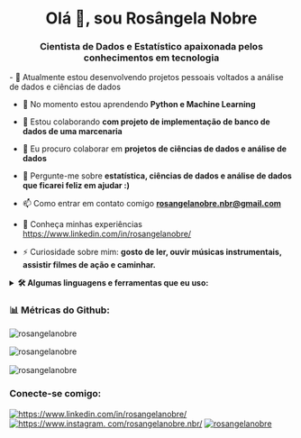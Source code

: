 <h1 align="center">Olá 👋, sou Rosângela Nobre</h1>
<h3 align="center">Cientista de Dados e Estatístico apaixonada pelos conhecimentos em tecnologia</h3>

<p>
- 🔭 Atualmente estou desenvolvendo projetos pessoais voltados a análise de dados e ciências de dados

- 🌱 No momento estou aprendendo **Python e Machine Learning**

- 👯 Estou colaborando **com projeto de implementação de banco de dados de uma marcenaria**

- 🤝 Eu procuro colaborar em **projetos de ciências de dados e análise de dados**

- 💬 Pergunte-me sobre **estatística, ciências de dados e análise de dados que ficarei feliz em ajudar :)**

- 📫 Como entrar em contato comigo **rosangelanobre.nbr@gmail.com**

- 📄 Conheça minhas experiências [https://www.linkedin.com/in/rosangelanobre/ ](https://www.linkedin.com/in/rosangelanobre/)

- ⚡ Curiosidade sobre mim: **gosto de ler, ouvir músicas instrumentais, assistir filmes de ação e caminhar.**
</p>


<details>
  <summary><b>🛠️ Algumas linguagens e ferramentas que eu uso:</b></summary>
  <br/>
<p align="left"> <a href="https://aws.amazon.com" target="_blank"><img src="https://raw.githubusercontent.com/devicons/devicon/master/icons/amazonwebservices/amazonwebservices-original-wordmark.svg" alt="aws" width="40" height="40"/> </a> <a href="https://getbootstrap.com" target="_blank"><img src="https://raw.githubusercontent.com/devicons/devicon/master/icons/bootstrap/bootstrap-plain-wordmark.svg" alt="bootstrap" width="40" height="40"/></a><a href="https://www.w3schools.com/css/" target="_blank"><img src="https://raw.githubusercontent.com/devicons/devicon/master/icons/css3/css3-original-wordmark.svg" alt="css3" width="40" height="40"/> </a><a href="https://git-scm.com/" target="_blank"> <img src="https://www.vectorlogo.zone/logos/git-scm/git-scm-icon.svg" alt="git" width="40" height="40"/></a><a href="https://www.w3.org/html/" target="_blank"> <img src="https://raw.githubusercontent.com/devicons/devicon/master/icons/html5/html5-original-wordmark.svg" alt="html5" width="40" height="40"/> </a><a href="https://developer.mozilla.org/en-US/docs/Web/JavaScript" target="_blank"> <img src="https://raw.githubusercontent.com/devicons/devicon/master/icons/javascript/javascript-original.svg" alt="javascript" width="40" height="40"/> </a><a href="https://www.mysql.com/" target="_blank"> <img src="https://raw.githubusercontent.com/devicons/devicon/master/icons/mysql/mysql-original-wordmark.svg" alt="mysql" width="40" height="40"/> </a> <a href="https://www.postgresql.org" target="_blank"><img src="https://raw.githubusercontent.com/devicons/devicon/master/icons/postgresql/postgresql-original-wordmark.svg" alt="postgresql" width="40" height="40"/></a><a href="https://www.python.org" target="_blank"> <img src="https://raw.githubusercontent.com/devicons/devicon/master/icons/python/python-original.svg" alt="python" width="40" height="40"/></a><a href="https://www.sqlite.org/" target="_blank"> <img src="https://www.vectorlogo.zone/logos/sqlite/sqlite-icon.svg" alt="sqlite" width="40" height="40"/></a> 
</details>


<h3 align="left"> 📊 Métricas do Github: </h3>
<p align="left"> <img src="https://komarev.com/ghpvc/?username=rosangelanobre&label=Profile%20views&color=0e75b6&style=flat" alt="rosangelanobre" /> </p>

<p><img align="center" src="https://github-readme-stats.vercel.app/api?username=rosangelanobre&show_icons=true&locale=en" alt="rosangelanobre" /></p>

<p><img align="center" src="https://github-readme-streak-stats.herokuapp.com/?user=rosangelanobre&" alt="rosangelanobre" /></p>


<h3 align="left">Conecte-se comigo:</h3>
<p align="left">
<a href="https: //linkedin.com/in/https://www.linkedin.com/in/rosangelanobre/" target="blank"><img align="center" src="https://raw.githubusercontent.com/rahuldkjain /github-profile-readme-generator/master/src/images/icons/Social/linked-in-alt.svg" alt="https://www.linkedin.com/in/rosangelanobre/" height="30" width="40" /></a>
<a href="https://instagram.com/https://www.instagram.com/rosangelanobre.nbr/" target="blank"><img align=" center" src="https://raw.githubusercontent.com/rahuldkjain/github-profile-readme-generator/master/src/images/icons/Social/instagram.svg" alt="https://www.instagram. com/rosangelanobre.nbr/" height="30" width="40" /></a>
<a href="https://discord.gg/rosangelanobre" target="blank"><img align="center " src="https://raw.githubusercontent.com/rahuldkjain/github-profile-readme-generator/master/src/images/icons/Social/discord.svg" alt="rosangelanobre" height="30" largura= "40" /></a>
</p>

